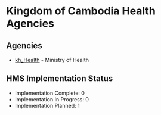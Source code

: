 # Kingdom of Cambodia Health Agencies

## Agencies

- [kh_Health](kh_Health/index.md) - Ministry of Health

## HMS Implementation Status

- Implementation Complete: 0
- Implementation In Progress: 0
- Implementation Planned: 1
